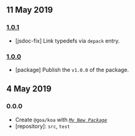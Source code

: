 ## 11 May 2019

### [1.0.1](https://github.com/idiocc/goa/compare/v1.0.0...v1.0.1)

- [jsdoc-fix] Link typedefs via `depack` entry.

### [1.0.0](https://github.com/idiocc/goa/compare/v0.0.0-pre...v1.0.0)

- [package] Publish the `v1.0.0` of the package.

## 4 May 2019

### 0.0.0

- Create `@goa/koa` with _[`My New Package`](https://mnpjs.org)_
- [repository]: `src`, `test`